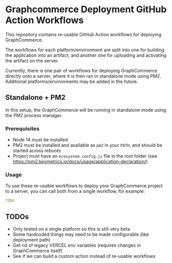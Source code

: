 # Graphcommerce Deployment GitHub Action Workflows

This repository contains re-usable GitHub Action workflows for deploying GraphCommerce.

The workflows for each platform/environment are split into one for building the application into an
artifact, and another one for uploading and activating the artifact on the server.

Currently, there is one pair of workflows for deploying GraphCommerce directly onto a server, where
it is then ran in standalone mode using PM2. Additional platforms/environments may be added in the
future.

## Standalone + PM2

In this setup, the GraphCommerce will be running in standalone mode using the PM2 process manager.

### Prerequisites

- Node 14 must be installed
- PM2 must be installed and available as `pm2` in your `PATH`, and should be started across reboots
- Project must have an `ecosystem.config.js` file in the root folder (see https://pm2.keymetrics.io/docs/usage/application-declaration/)

### Usage

To use these re-usable workflows to deploy your GraphCommerce project to a server, you can call
both from a single workflow, for example:

```yaml
TODO
```

## TODOs
- Only tested on a single platform so this is still very beta
- Some hardcoded things may need to be made configurable (like deployment path)
- Get rid of legacy VERCEL env variables (requires changes in GraphCommerce itself)
- See if we can build a custom action instead of re-usable workflows